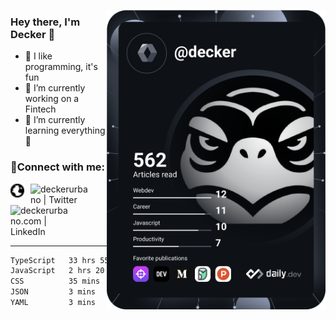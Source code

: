 <a href="https://app.daily.dev/Decker"><img align="right" width="350px" src="https://github.com/decker-dev/decker-dev/blob/master/devcard.svg" alt="Decker Dev Card"/></a>

### Hey there, I'm Decker 👋

- 🌟 I like programming, it's fun
- 🔭 I’m currently working on a Fintech
- 🌱 I’m currently learning everything 🤣

### 📱Connect with me:

[<img align="left" alt="deckerurbano.com" width="22px" src="https://raw.githubusercontent.com/iconic/open-iconic/master/svg/globe.svg" style="margin-right: 10px;" />](https://deckerurbano.com)
[<img align="left" alt="deckerurbano | Twitter" width="100px" src="https://img.shields.io/badge/twitter-%231DA1F2.svg?&style=for-the-badge&logo=twitter&logoColor=white" style="margin-right: 10px;" />](https://twitter.com/deckerurbano)
[<img align="left" alt="deckerurbano.com | LinkedIn" width="100px" src="https://img.shields.io/badge/linkedin-%230077B5.svg?&style=for-the-badge&logo=linkedin&logoColor=white" />](https://linkedin.com/in/deckerurbano)

<br clear="left"/>

---

<div style="text-align: center;">
<!--START_SECTION:waka-->

```txt
TypeScript   33 hrs 55 mins  ███████████████████████░░   91.72 %
JavaScript   2 hrs 20 mins   █▓░░░░░░░░░░░░░░░░░░░░░░░   06.35 %
CSS          35 mins         ▒░░░░░░░░░░░░░░░░░░░░░░░░   01.58 %
JSON         3 mins          ░░░░░░░░░░░░░░░░░░░░░░░░░   00.18 %
YAML         3 mins          ░░░░░░░░░░░░░░░░░░░░░░░░░   00.14 %
```

<!--END_SECTION:waka-->
</div>
